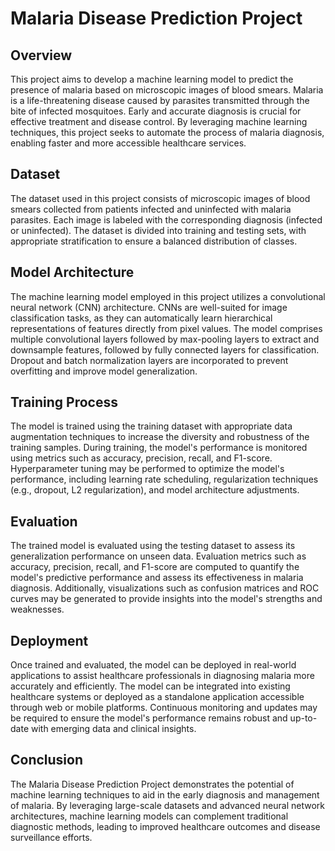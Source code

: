 # Malaria Disease Prediction Project

## Overview

This project aims to develop a machine learning model to predict the presence of malaria based on microscopic images of blood smears. Malaria is a life-threatening disease caused by parasites transmitted through the bite of infected mosquitoes. Early and accurate diagnosis is crucial for effective treatment and disease control. By leveraging machine learning techniques, this project seeks to automate the process of malaria diagnosis, enabling faster and more accessible healthcare services.

## Dataset

The dataset used in this project consists of microscopic images of blood smears collected from patients infected and uninfected with malaria parasites. Each image is labeled with the corresponding diagnosis (infected or uninfected). The dataset is divided into training and testing sets, with appropriate stratification to ensure a balanced distribution of classes.

## Model Architecture

The machine learning model employed in this project utilizes a convolutional neural network (CNN) architecture. CNNs are well-suited for image classification tasks, as they can automatically learn hierarchical representations of features directly from pixel values. The model comprises multiple convolutional layers followed by max-pooling layers to extract and downsample features, followed by fully connected layers for classification. Dropout and batch normalization layers are incorporated to prevent overfitting and improve model generalization.

## Training Process

The model is trained using the training dataset with appropriate data augmentation techniques to increase the diversity and robustness of the training samples. During training, the model's performance is monitored using metrics such as accuracy, precision, recall, and F1-score. Hyperparameter tuning may be performed to optimize the model's performance, including learning rate scheduling, regularization techniques (e.g., dropout, L2 regularization), and model architecture adjustments.

## Evaluation

The trained model is evaluated using the testing dataset to assess its generalization performance on unseen data. Evaluation metrics such as accuracy, precision, recall, and F1-score are computed to quantify the model's predictive performance and assess its effectiveness in malaria diagnosis. Additionally, visualizations such as confusion matrices and ROC curves may be generated to provide insights into the model's strengths and weaknesses.

## Deployment

Once trained and evaluated, the model can be deployed in real-world applications to assist healthcare professionals in diagnosing malaria more accurately and efficiently. The model can be integrated into existing healthcare systems or deployed as a standalone application accessible through web or mobile platforms. Continuous monitoring and updates may be required to ensure the model's performance remains robust and up-to-date with emerging data and clinical insights.

## Conclusion

The Malaria Disease Prediction Project demonstrates the potential of machine learning techniques to aid in the early diagnosis and management of malaria. By leveraging large-scale datasets and advanced neural network architectures, machine learning models can complement traditional diagnostic methods, leading to improved healthcare outcomes and disease surveillance efforts.
